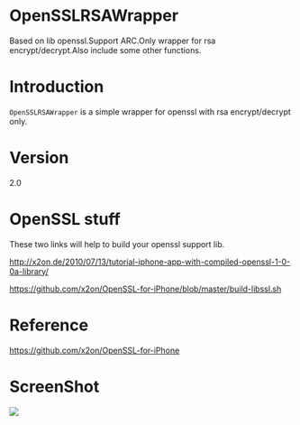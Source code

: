 OpenSSLRSAWrapper
=================
Based on lib openssl.Support ARC.Only wrapper for rsa encrypt/decrypt.Also include some other functions.

Introduction
=================
`OpenSSLRSAWrapper` is a simple wrapper for openssl with rsa encrypt/decrypt only.

Version
=================
2.0

OpenSSL stuff
=================
These two links will help to build your openssl support lib.

http://x2on.de/2010/07/13/tutorial-iphone-app-with-compiled-openssl-1-0-0a-library/

https://github.com/x2on/OpenSSL-for-iPhone/blob/master/build-libssl.sh

Reference
=================
https://github.com/x2on/OpenSSL-for-iPhone

ScreenShot
=================
<img src="https://github.com/reference/OpenSSLRSAWrapper/blob/master/OpenSSLRSAWrapper/Screenshot.png">



